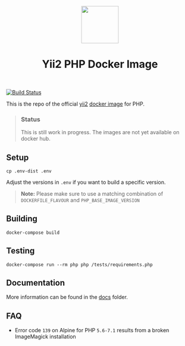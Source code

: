<p align="center">
    <a href="https://www.docker.com/" target="_blank">
        <img src="https://www.docker.com/sites/default/files/mono_vertical_large.png" height="100px">
    </a>
    <h1 align="center">Yii2 PHP Docker Image</h1>
    <br>
</p>

[![Build Status](https://travis-ci.org/yiisoft/yii2-docker.svg?branch=master)](https://travis-ci.org/yiisoft/yii2-docker)

This is the repo of the official [yii2](http://www.yiiframework.com/)
[docker image](https://hub.docker.com/r/yiisoft/yii2-php/) for PHP.

> ### Status
> This is still work in progress. The images are not yet available on docker hub.


## Setup

    cp .env-dist .env
    
Adjust the versions in `.env` if you want to build a specific version. 

> **Note:** Please make sure to use a matching combination of `DOCKERFILE_FLAVOUR` and `PHP_BASE_IMAGE_VERSION`
   

## Building

    docker-compose build

## Testing

    docker-compose run --rm php php /tests/requirements.php

## Documentation

More information can be found in the [docs](/docs) folder.
                
## FAQ

- Error code `139` on Alpine for PHP `5.6-7.1` results from a broken ImageMagick installation         

